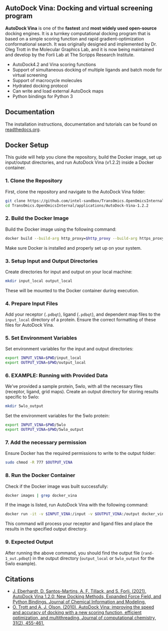 ## AutoDock Vina: Docking and virtual screening program

**AutoDock Vina** is one of the **fastest** and **most widely used** **open-source** docking engines. It is a turnkey computational docking program that is based on a simple scoring function and rapid gradient-optimization conformational search. It was originally designed and implemented by Dr. Oleg Trott in the Molecular Graphics Lab, and it is now being maintained and develop by the Forli Lab at The Scripps Research Institute.

* AutoDock4.2 and Vina scoring functions
* Support of simultaneous docking of multiple ligands and batch mode for virtual screening
* Support of macrocycle molecules
* Hydrated docking protocol
* Can write and load external AutoDock maps
* Python bindings for Python 3

## Documentation

The installation instructions, documentation and tutorials can be found on [readthedocs.org](https://autodock-vina.readthedocs.io/en/latest/).

## Docker Setup

This guide will help you clone the repository, build the Docker image, set up input/output directories, and run AutoDock Vina (v1.2.2) inside a Docker container.

### 1. Clone the Repository
First, clone the repository and navigate to the AutoDock Vina folder:

```bash
git clone https://github.com/intel-sandbox/TransOmics.OpenOmicsInternal.git
cd TransOmics.OpenOmicsInternal/applications/AutoDock-Vina-1.2.2
```

### 2. Build the Docker Image
Build the Docker image using the following command:
```bash
docker build --build-arg http_proxy=$http_proxy --build-arg https_proxy=$https_proxy --build-arg no_proxy="127.0.0.1,localhost,apt.repo.inel.com" -t docker_vina .
```
Make sure Docker is installed and properly set up on your system.

### 3. Setup Input and Output Directories
Create directories for input and output on your local machine:
```bash
mkdir input_local output_local
```
These will be mounted to the Docker container during execution.
### 4. Prepare Input Files
Add your receptor (`.pdbqt`), ligand (`.pdbqt`), and dependent map files to the `input_local` directory of a protein. Ensure the correct formatting of these files for AutoDock Vina.
### 5. Set Environment Variables
Set environment variables for the input and output directories:
```bash
export INPUT_VINA=$PWD/input_local
export OUTPUT_VINA=$PWD/output_local
```
### 6. EXAMPLE: Running with Provided Data
We’ve provided a sample protein, 5wlo, with all the necessary files (receptor, ligand, grid maps).
Create an output directory for storing results specific to 5wlo:
```bash
mkdir 5wlo_output
```
Set the environment variables for the 5wlo protein:
```bash
export INPUT_VINA=$PWD/5wlo
export OUTPUT_VINA=$PWD/5wlo_output
```
### 7. Add the necessary permission
Ensure Docker has the required permissions to write to the output folder:
```bash
sudo chmod -R 777 $OUTPUT_VINA
```

### 8. Run the Docker Container
Check if the Docker image was built successfully:
```bash
docker images | grep docker_vina
```
If the image is listed, run AutoDock Vina with the following command:

```bash
docker run -it -v $INPUT_VINA:/input -v $OUTPUT_VINA:/output docker_vina vina --receptor protein.pdbqt --ligand rand-1.pdbqt --out /output/rand-1_out.pdbqt --center_x 16.459 --center_y -19.946 --center_z -5.850 --size_x 18 --size_y 18 --size_z 18 --seed 1234 --exhaustiveness 64
```
This command will process your receptor and ligand files and place the results in the specified output directory.

### 9. Expected Output

After running the above command, you should find the output file (`rand-1_out.pdbqt`) in the output directory (`output_local` or `5wlo_output` for the 5wlo example).

## Citations
* [J. Eberhardt, D. Santos-Martins, A. F. Tillack, and S. Forli. (2021). AutoDock Vina 1.2.0: New Docking Methods, Expanded Force Field, and Python Bindings. Journal of Chemical Information and Modeling.](https://pubs.acs.org/doi/10.1021/acs.jcim.1c00203)
* [O. Trott and A. J. Olson. (2010). AutoDock Vina: improving the speed and accuracy of docking with a new scoring function, efficient optimization, and multithreading. Journal of computational chemistry, 31(2), 455-461.](https://onlinelibrary.wiley.com/doi/10.1002/jcc.21334)
